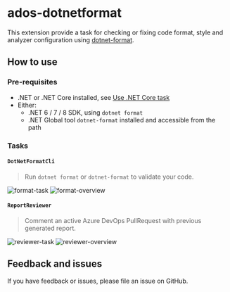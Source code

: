 # ados-dotnetformat

This extension provide a task for checking or fixing code format, style and analyzer configuration using [dotnet-format](https://github.com/dotnet/format).

## How to use

### Pre-requisites

* .NET or .NET Core installed, see [Use .NET Core task](https://docs.microsoft.com/en-us/azure/devops/pipelines/tasks/tool/dotnet-core-tool-installer?view=azure-devops)
* Either:
  * .NET 6 / 7 / 8 SDK, using `dotnet format`
  * .NET Global tool `dotnet-format` installed and accessible from the path

### Tasks

#### `DotNetFormatCli`

> Run `dotnet format` or `dotnet-format` to validate your code.

![format-task](docs/images/format-task.png)
![format-overview](docs/images/format-overview.png)

#### `ReportReviewer`

> Comment an active Azure DevOps PullRequest with previous generated report.

![reviewer-task](docs/images/reviewer-task.png)
![reviewer-overview](docs/images/reviewer-overview.png)

## Feedback and issues

If you have feedback or issues, please file an issue on GitHub.
